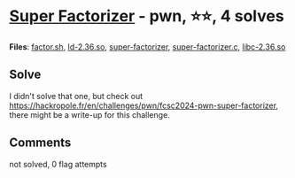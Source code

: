 [Super Factorizer](challenge_files/README.md) - pwn, ⭐⭐, 4 solves
===

**Files**: [factor.sh](https://www.narthorn.com/ctf/FCSC-2024/challenge_files/pwn/Super%20Factorizer/factor.sh), [ld-2.36.so](https://www.narthorn.com/ctf/FCSC-2024/challenge_files/pwn/Super%20Factorizer/ld-2.36.so), [super-factorizer](https://www.narthorn.com/ctf/FCSC-2024/challenge_files/pwn/Super%20Factorizer/super-factorizer), [super-factorizer.c](https://www.narthorn.com/ctf/FCSC-2024/challenge_files/pwn/Super%20Factorizer/super-factorizer.c), [libc-2.36.so](https://www.narthorn.com/ctf/FCSC-2024/challenge_files/pwn/Super%20Factorizer/libc-2.36.so)

## Solve

I didn't solve that one, but check out https://hackropole.fr/en/challenges/pwn/fcsc2024-pwn-super-factorizer, there might be a write-up for this challenge.

## Comments

not solved, 0 flag attempts